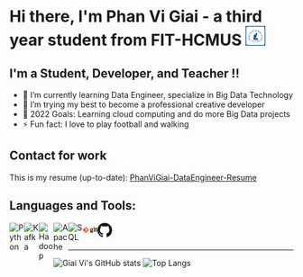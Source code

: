 # Hi there, I'm Phan Vi Giai - a third year student from FIT-HCMUS  <img src="./icons/hcmus.png" alt="drawing" width="35"/>


## I'm a Student, Developer, and Teacher !!

-   🌱 I’m currently learning Data Engineer, specialize in Big Data Technology
-   👯 I’m trying my best to become a professional creative developer
-   🥅 2022 Goals: Learning cloud computing and do more Big Data projects
-   ⚡ Fun fact: I love to play football and walking

## Contact for work

This is my resume (up-to-date): [PhanViGiai-DataEngineer-Resume](https://drive.google.com/file/d/1GRJ0RjpLdCpuE1YSQGpYpMdfcC56jQii/view?usp=sharing)

## Languages and Tools:
<img align="left" alt="Python" width="26px" src="https://github.com/hussainweb/hussainweb/blob/main/icons/python.png" />
<img align="left" alt="Kafka" width="26px" src="https://github.com/Thomas-George-T/Thomas-George-T/blob/master/assets/kafka.svg" />
<img align="left" alt="Hadoop" width="26px" src="https://github.com/Thomas-George-T/Thomas-George-T/blob/master/assets/hadoop.svg" />
<img align="left" alt="Apache" width="26px" src="https://github.com/Thomas-George-T/Thomas-George-T/blob/master/assets/apache_spark.svg" />
<img align="left" alt="SQL" width="26px" src="https://github.com/Thomas-George-T/Thomas-George-T/blob/master/assets/mysql.svg" />
<img align="left" alt="Git" width="26px" src="https://raw.githubusercontent.com/github/explore/80688e429a7d4ef2fca1e82350fe8e3517d3494d/topics/git/git.png" />
<img align="left" alt="GitHub" width="26px" src="https://raw.githubusercontent.com/github/explore/78df643247d429f6cc873026c0622819ad797942/topics/github/github.png" />
<br />
<br />

---

![Giai Vi's GitHub stats](https://github-readme-stats.vercel.app/api?username=owfdataboy&show_icons=true&theme=radical)
![Top Langs](https://github-readme-stats.vercel.app/api/top-langs/?username=owfdataboy&layout=compact&theme=radical)
